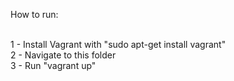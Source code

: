 How to run:

<br>1 - Install Vagrant with "sudo apt-get install vagrant"
<br>2 - Navigate to this folder
<br>3 - Run "vagrant up"
